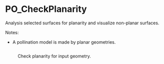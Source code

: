 # PO_CheckPlanarity

Analysis selected surfaces for planarity and visualize non-planar surfaces.

Notes:
- A pollination model is made by planar geometries.

<div>
<figure>
  <img src="https://user-images.githubusercontent.com/2915573/209992073-f5b8db70-4e38-4fc3-a5f9-e16087724b45.gif" alt="">
  <figcaption>
    <p>Check planarity for input geometry.</p>
  </figcaption>
</figure>
</div>

